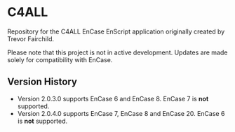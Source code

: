 # C4ALL
Repository for the C4ALL EnCase EnScript application originally created by Trevor Fairchild.

Please note that this project is not in active development. Updates are made solely for compatibility with EnCase.

Version History
---------------

* Version 2.0.3.0 supports EnCase 6 and EnCase 8. EnCase 7 is **not** supported.
* Version 2.0.4.0 supports EnCase 7, EnCase 8 and EnCase 20. EnCase 6 is **not** supported.

